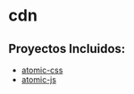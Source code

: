 # cdn

## Proyectos Incluidos:
- [atomic-css](https://github.com/FrancescBagueMarti/cdn/tree/main/atomic-css)
- [atomic-js](https://github.com/FrancescBagueMarti/cdn/tree/main/atomic-js) 
